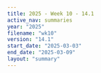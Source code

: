 ```yaml
---
title: 2025 - Week 10 - 14.1
active_nav: summaries
year: "2025"
filename: "wk10"
version: "14.1"
start_date: "2025-03-03"
end_date: "2025-03-09"
layout: "summary"
---
```


